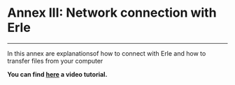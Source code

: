 # Annex III: Network connection with Erle
---

In this annex are explanationsof how to connect with Erle and  how to transfer files from your computer

**You can find [here](https://www.youtube.com/watch?v=841f-xJbiuc) a video tutorial.**
